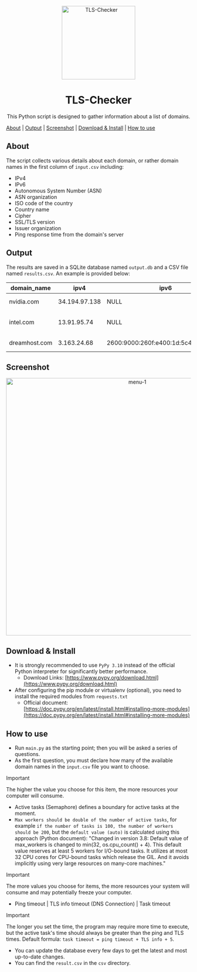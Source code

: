<p align="center">
    <img src="https://github.com/ImanMontajabi/TLS-Checker/assets/52942515/dc37f607-505a-4654-8838-a42a49ecd55d" alt="TLS-Checker" width="200">
</p>

<h1 align="center">TLS-Checker</h1>

<p align="center">This Python script is designed to gather information about a list of domains.</p>

[About](https://github.com/ImanMontajabi/TLS-Checker/blob/main/README.md#about) | [Output](https://github.com/ImanMontajabi/TLS-Checker/blob/main/README.md#output) | [Screenshot](https://github.com/ImanMontajabi/TLS-Checker/blob/main/README.md#screenshot) | [Download & Install](https://github.com/ImanMontajabi/TLS-Checker/blob/main/README.md#download--install) | [How to use](https://github.com/ImanMontajabi/TLS-Checker/blob/main/README.md#how-to-use)

## About

The script collects various details about each domain, or rather domain names in the first column of `input.csv` including:

- IPv4
- IPv6
- Autonomous System Number (ASN)
- ASN organization
- ISO code of the country
- Country name
- Cipher
- SSL/TLS version
- Issuer organization
- Ping response time from the domain's server

## Output

The results are saved in a SQLite database named `output.db` and a CSV file named `results.csv`. An example is provided below:

| domain_name  | ipv4           | ipv6                                      | asn   | asn_organ                  | iso_code | country       | cipher                          | tls_version | issuer_organ    | ping |
|--------------|----------------|-------------------------------------------|-------|----------------------------|----------|---------------|---------------------------------|-------------|-----------------|------|
| nvidia.com   | 34.194.97.138 | NULL                                      | 14618 | AMAZON-AES                 | US       | United States | ECDHE-RSA-AES128-GCM-SHA256    | TLSv1.2     | Amazon          | 183  |
| intel.com    | 13.91.95.74    | NULL                                      | 8075  | MICROSOFT-CORP-MSN-AS-BLOCK| US       | United States | TLS_AES_256_GCM_SHA384         | TLSv1.3     | Greater Manchester| NULL |
| dreamhost.com| 3.163.24.68    | 2600:9000:260f:e400:1d:5c4:5c40:93a1     | 16509 | AMAZON-02                  | US       | United States | TLS_AES_128_GCM_SHA256         | TLSv1.3     | Amazon          | 266  |

## Screenshot

<p align="center">
    <img src="https://github.com/ImanMontajabi/TLS-Checker/assets/52942515/7b9d0174-7f33-410e-a050-ba65cc0dbba9" alt="menu-1" style="width:700px">
</p>

## Download & Install

- It is strongly recommended to use `PyPy 3.10` instead of the official Python interpreter for significantly better performance.
  - Download Links: [https://www.pypy.org/download.html](https://www.pypy.org/download.html)
- After configuring the pip module or virtualenv (optional), you need to install the required modules from `requests.txt`
  - Official document: [https://doc.pypy.org/en/latest/install.html#installing-more-modules](https://doc.pypy.org/en/latest/install.html#installing-more-modules)

## How to use

- Run `main.py` as the starting point; then you will be asked a series of questions.
- As the first question, you must declare how many of the available domain names in the `input.csv` file you want to choose.

> [!IMPORTANT]
> The higher the value you choose for this item, the more resources your computer will consume.

- Active tasks (Semaphore) defines a boundary for active tasks at the moment.
- `Max workers should be double of the number of active tasks`, for example `if the number of tasks is 100, the number of workers should be 200`, but the `default value (auto)` is calculated using this approach (Python document): "Changed in version 3.8: Default value of max_workers is changed to min(32, os.cpu_count() + 4). This default value reserves at least 5 workers for I/O-bound tasks. It utilizes at most 32 CPU cores for CPU-bound tasks which release the GIL. And it avoids implicitly using very large resources on many-core machines."

> [!IMPORTANT]
> The more values you choose for items, the more resources your system will consume and may potentially freeze your computer.

- Ping timeout | TLS info timeout (DNS Connection) | Task timeout

> [!IMPORTANT]
> The longer you set the time, the program may require more time to execute, but the active task's time should always be greater than the ping and TLS times. Default formula: `task timeout = ping timeout + TLS info + 5`.

- You can update the database every few days to get the latest and most up-to-date changes.
- You can find the `result.csv` in the `csv` directory.
